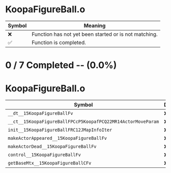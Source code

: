 # KoopaFigureBall.o
| Symbol | Meaning 
| ------------- | ------------- 
| :x: | Function has not yet been started or is not matching. 
| :white_check_mark: | Function is completed. 


# 0 / 7 Completed -- (0.0%)
# KoopaFigureBall.o
| Symbol | Decompiled? |
| ------------- | ------------- |
| `__dt__15KoopaFigureBallFv` | :x: |
| `__ct__15KoopaFigureBallFPCcP5KoopafPCQ22MR14ActorMoveParam` | :x: |
| `init__15KoopaFigureBallFRC12JMapInfoIter` | :x: |
| `makeActorAppeared__15KoopaFigureBallFv` | :x: |
| `makeActorDead__15KoopaFigureBallFv` | :x: |
| `control__15KoopaFigureBallFv` | :x: |
| `getBaseMtx__15KoopaFigureBallCFv` | :x: |
